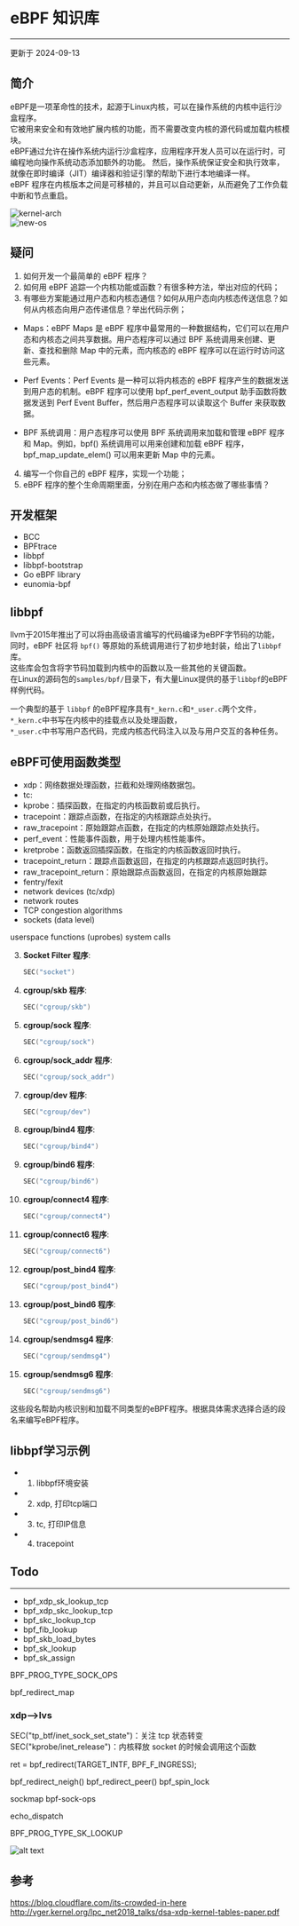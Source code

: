 # eBPF 知识库
---
更新于 2024-09-13


## 简介
eBPF是一项革命性的技术，起源于Linux内核，可以在操作系统的内核中运行沙盒程序。  
它被用来安全和有效地扩展内核的功能，而不需要改变内核的源代码或加载内核模块。  
eBPF通过允许在操作系统内运行沙盒程序，应用程序开发人员可以在运行时，可编程地向操作系统动态添加额外的功能。 
然后，操作系统保证安全和执行效率，就像在即时编译（JIT）编译器和验证引擎的帮助下进行本地编译一样。  
eBPF 程序在内核版本之间是可移植的，并且可以自动更新，从而避免了工作负载中断和节点重启。

![kernel-arch](image/kernel-arch.png)  
![new-os](image/new-os-model.png)  

## 疑问
1. 如何开发一个最简单的 eBPF 程序？
2. 如何用 eBPF 追踪一个内核功能或函数？有很多种方法，举出对应的代码；
3. 有哪些方案能通过用户态和内核态通信？如何从用户态向内核态传送信息？如何从内核态向用户态传递信息？举出代码示例；
* Maps：eBPF Maps 是 eBPF 程序中最常用的一种数据结构，它们可以在用户态和内核态之间共享数据。用户态程序可以通过 BPF 系统调用来创建、更新、查找和删除 Map 中的元素，而内核态的 eBPF 程序可以在运行时访问这些元素。

* Perf Events：Perf Events 是一种可以将内核态的 eBPF 程序产生的数据发送到用户态的机制。eBPF 程序可以使用 bpf_perf_event_output 助手函数将数据发送到 Perf Event Buffer，然后用户态程序可以读取这个 Buffer 来获取数据。

* BPF 系统调用：用户态程序可以使用 BPF 系统调用来加载和管理 eBPF 程序和 Map。例如，bpf() 系统调用可以用来创建和加载 eBPF 程序，bpf_map_update_elem() 可以用来更新 Map 中的元素。

4. 编写一个你自己的 eBPF 程序，实现一个功能；
5. eBPF 程序的整个生命周期里面，分别在用户态和内核态做了哪些事情？

## 开发框架
- BCC
- BPFtrace
- libbpf
- libbpf-bootstrap
- Go eBPF library
- eunomia-bpf


## libbpf
llvm于2015年推出了可以将由高级语言编写的代码编译为eBPF字节码的功能，  
同时，eBPF 社区将 `bpf()` 等原始的系统调用进行了初步地封装，给出了`libbpf`库。  
这些库会包含将字节码加载到内核中的函数以及一些其他的关键函数。  
在Linux的源码包的`samples/bpf/`目录下，有大量Linux提供的基于`libbpf`的eBPF样例代码。

一个典型的基于 `libbpf` 的eBPF程序具有`*_kern.c`和`*_user.c`两个文件，
`*_kern.c`中书写在内核中的挂载点以及处理函数，  
`*_user.c`中书写用户态代码，完成内核态代码注入以及与用户交互的各种任务。



## eBPF可使用函数类型
- xdp：网络数据处理函数，拦截和处理网络数据包。
- tc:
- kprobe：插探函数，在指定的内核函数前或后执行。
- tracepoint：跟踪点函数，在指定的内核跟踪点处执行。
- raw_tracepoint：原始跟踪点函数，在指定的内核原始跟踪点处执行。
- perf_event：性能事件函数，用于处理内核性能事件。
- kretprobe：函数返回插探函数，在指定的内核函数返回时执行。
- tracepoint_return：跟踪点函数返回，在指定的内核跟踪点返回时执行。
- raw_tracepoint_return：原始跟踪点函数返回，在指定的内核原始跟踪
- fentry/fexit
- network devices (tc/xdp)
- network routes
- TCP congestion algorithms
- sockets (data level)

userspace functions (uprobes)
system calls

3. **Socket Filter 程序**:
   ```c
   SEC("socket")
   ```


9. **cgroup/skb 程序**:
   ```c
   SEC("cgroup/skb")
   ```

10. **cgroup/sock 程序**:
    ```c
    SEC("cgroup/sock")
    ```

11. **cgroup/sock_addr 程序**:
    ```c
    SEC("cgroup/sock_addr")
    ```

12. **cgroup/dev 程序**:
    ```c
    SEC("cgroup/dev")
    ```

13. **cgroup/bind4 程序**:
    ```c
    SEC("cgroup/bind4")
    ```

14. **cgroup/bind6 程序**:
    ```c
    SEC("cgroup/bind6")
    ```

15. **cgroup/connect4 程序**:
    ```c
    SEC("cgroup/connect4")
    ```

16. **cgroup/connect6 程序**:
    ```c
    SEC("cgroup/connect6")
    ```

17. **cgroup/post_bind4 程序**:
    ```c
    SEC("cgroup/post_bind4")
    ```

18. **cgroup/post_bind6 程序**:
    ```c
    SEC("cgroup/post_bind6")
    ```

19. **cgroup/sendmsg4 程序**:
    ```c
    SEC("cgroup/sendmsg4")
    ```

20. **cgroup/sendmsg6 程序**:
    ```c
    SEC("cgroup/sendmsg6")
    ```

这些段名帮助内核识别和加载不同类型的eBPF程序。根据具体需求选择合适的段名来编写eBPF程序。

## libbpf学习示例
* 1. libbpf环境安装
* 2. xdp, 打印tcp端口
* 3. tc, 打印IP信息
* 4. tracepoint

## Todo
---
* bpf_xdp_sk_lookup_tcp
* bpf_xdp_skc_lookup_tcp
* bpf_skc_lookup_tcp
* bpf_fib_lookup
* bpf_skb_load_bytes
* bpf_sk_lookup
* bpf_sk_assign

BPF_PROG_TYPE_SOCK_OPS

bpf_redirect_map

### xdp-->lvs
SEC("tp_btf/inet_sock_set_state")：关注 tcp 状态转变
SEC("kprobe/inet_release")：内核释放 socket 的时候会调用这个函数

ret = bpf_redirect(TARGET_INTF, BPF_F_INGRESS);

bpf_redirect_neigh()
bpf_redirect_peer()
bpf_spin_lock 

sockmap
bpf-sock-ops

echo_dispatch

BPF_PROG_TYPE_SK_LOOKUP

![alt text](image.png)


## 参考
https://blog.cloudflare.com/its-crowded-in-here  
http://vger.kernel.org/lpc_net2018_talks/dsa-xdp-kernel-tables-paper.pdf  